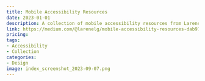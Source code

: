 ```yaml
---
title: Mobile Accessibility Resources
date: 2023-01-01
description: A collection of mobile accessibility resources from Larene Lg.
link: https://medium.com/@larenelg/mobile-accessibility-resources-dab97a739080
pricing: 
tags: 
- Accessibility
- Collection
categories: 
- Design
image: index_screenshot_2023-09-07.png
---
```

